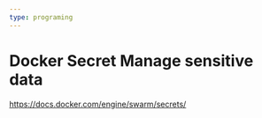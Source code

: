 ```yaml
---
type: programing 
---
```

# Docker Secret Manage sensitive data

https://docs.docker.com/engine/swarm/secrets/